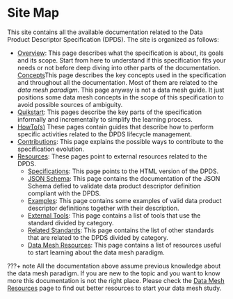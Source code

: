 # Site Map

This site contains all the available documentation related to the Data Product Descriptor Specification (DPDS). The site is organized as follows:

- [Overview](./overview/README.md): This page describes what the specification is about, its goals and its scope. Start from here to understand if this specification fits your needs or not before deep diving into other parts of the documentation.
[Concepts](./concepts/README.md)This page describes the key concepts used in the specification and throughout all the documentation. Most of them are related to the *data mesh paradigm*. This page anyway is not a data mesh guide. It just positions some data mesh concepts in the scope of this specification to avoid possible sources of ambiguity. 
- [Quikstart](./quickstart/README.md): This pages describe the key parts of the specification informally and incrementally to simplify the learning process.
- [HowTo(s)](./howto/README.md) These pages contain guides that describe how to perform specific activities related to the DPDS lifecycle management.
- [Contributions](./contributions/README.md): This page explains the possible ways to contribute to the specification evolution.
- [Resources](./references/README.md): These pages point to external resources related to the DPDS.
    - [Specifications](./references/specifications/README.md): This page points to the HTML version of the DPDS.
    - [JSON Schema](./references/schemas/README.md): This page contains the documentation of the JSON Schema defied to validate data product descriptor definition compliant with the DPDS.
    - [Examples](./references/examples.md): This page contains some examples of valid data product descriptor definitions together with their description.
    - [External Tools](./references/tools.md): This page contains a list of tools that use the standard divided by category.
    - [Related Standards](./references/standards.md): This page contains the list of other standards that are related to the DPDS divided by category.
    - [Data Mesh Resources](./references/resources.md): This page contains a list of resources useful to start learning about the data mesh paradigm.

???+ note
    All the documentation above assume previous knowledge about the data mesh paradigm. If you are new to the topic and you want to know more this documentation is not the right place. Please check the [Data Mesh Resources](./datamesh/README.md) page to find out better resources to start your data mesh study.